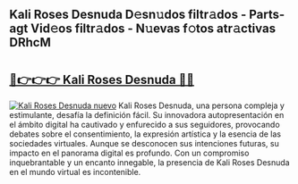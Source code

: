 ## Kali Roses Desnuda D𝚎sn𝚞dos filtr𝚊dos - Parts-agt Vid𝚎os filtr𝚊dos - N𝚞evas f𝚘tos atr𝚊ctivas DRhcM

# <h2><a href="http://mbd0ylh.tromn.icu/?c=Kali+Roses+Desnuda">🔗👉👉👉 Kali Roses Desnuda 🔗🔗</a></h2>

[![Kali Roses Desnuda nuevo](https://i.imgur.com/pEAQMta.gif)](http://mbd0ylh.tromn.icu/?c=Kali+Roses+Desnuda)
Kali Roses Desnuda, una persona compleja y estimulante, desafía la definición fácil. Su innovadora autopresentación en el ámbito digital ha cautivado y enfurecido a sus seguidores, provocando debates sobre el consentimiento, la expresión artística y la esencia de las sociedades virtuales. Aunque se desconocen sus intenciones futuras, su impacto en el panorama digital es profundo. Con un compromiso inquebrantable y un encanto innegable, la presencia de Kali Roses Desnuda en el mundo virtual es incontenible.
